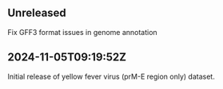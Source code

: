 ## Unreleased

Fix GFF3 format issues in genome annotation


## 2024-11-05T09:19:52Z

Initial release of yellow fever virus (prM-E region only) dataset.

